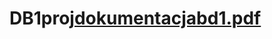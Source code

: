 # DB1proj[dokumentacjabd1.pdf](https://github.com/fossilguy47/DB1proj/files/8179234/dokumentacjabd1.pdf)
